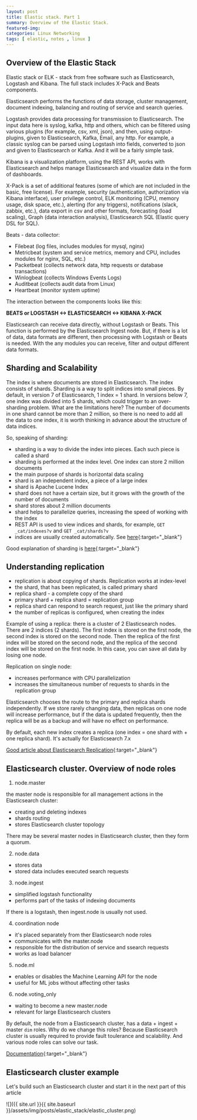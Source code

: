 ```yaml
---
layout: post
title: Elastic stack. Part 1 
summary: Overview of the Elastic Stack.
featured-img:
categories: Linux Networking
tags: [ elastic, notes , linux ]
---
```

## Overview of the Elastic Stack

Elastic stack or ELK - stack from free software such as Elasticsearch, Logstash and Kibana. The full stack includes X-Pack and Beats components.

Elasticsearch performs the functions of data storage, cluster management, document indexing, balancing and routing of service and search queries.

Logstash provides data processing for transmission to Elasticsearch. The input data here is syslog, kafka, http and others, which can be filtered using various plugins (for example, csv, xml, json), and then, using output-plugins, given to Elasticsearch, Kafka, Email, any http. For example, a classic syslog can be parsed using Logstash into fields, converted to json and given to Elasticsearch or Kafka. And it will be a fairly simple task.

Kibana is a visualization platform, using the REST API, works with Elasticsearch and helps manage Elasticsearch and visualize data in the form of dashboards.

X-Pack is a set of additional features (some of which are not included in the basic, free license). For example, security (authentication, authorization via Kibana interface), user privilege control, ELK monitoring (CPU, memory usage, disk space, etc.), alerting (for any triggers), notifications (slack, zabbix, etc.), data export in csv and other formats, forecasting (load scaling), Graph (data interaction analysis), Elasticsearch SQL (Elastic query DSL for SQL).

Beats - data collector:
- Filebeat (log files, includes modules for mysql, nginx)
- Metricbeat (system and service metrics, memory and CPU, includes modules for nginx, SQL, etc.)
- Packetbeat (collects network data, http requests or database transactions)
- Winlogbeat (collects Windows Events Logs)
- Auditbeat (collects audit data from Linux)
- Heartbeat (monitor system uptime)

The interaction between the components looks like this:

**BEATS or LOGSTASH <-> ELASTICSEARCH <-> KIBANA X-PACK**

Elasticsearch can receive data directly, without Logstash or Beats. This function is performed by the Elasticsearch Ingest node. But, if there is a lot of data, data formats are different, then processing with Logstash or Beats is needed. With the any modules you can receive, filter and output different data formats.

## Sharding and Scalability

The index is where documents are stored in Elasticsearch.
The index consists of shards. Sharding is a way to split indices into small pieces. By default, in version 7 of Elasticsearch, 1 index = 1 shard. In versions below 7, one index was divided into 5 shards, which could trigger to an over-sharding problem. What are the limitations here? The number of documents in one shard cannot be more than 2 million, so there is no need to add all the data to one index, it is worth thinking in advance about the structure of data indices.

So, speaking of sharding:
- sharding is a way to divide the index into pieces. Each such piece is called a shard
- sharding is performed at the index level. One index can store 2 million documents
- the main purpose of shards is horizontal data scaling
- shard is an independent index, a piece of a large index
- shard is Apache Lucene Index
- shard does not have a certain size, but it grows with the growth of the number of documents
- shard stores about 2 million documents
- shard helps to parallelize queries, increasing the speed of working with the index
- REST API is used to view indices and shards, for example, `GET _cat/indexes?v` and `GET _cat/shards?v`
- indices are usually created automatically. See [here](https://www.elastic.co/guide/en/elasticsearch/reference/current/docs-index_.html#index-creation){:target="_blank"}

Good explanation of sharding is [here](https://stackoverflow.com/questions/15694724/shards-and-replicas-in-elasticsearch){:target="_blank"}

## Understanding replication

- replication is about copying of shards. Replication works at index-level
- the shard, that has been replicated, is called primary shard
- replica shard - a complete copy of the shard
- primary shard + replica shard = replication group
- replica shard can respond to search request, just like the primary shard
- the number of replicas is configured, when creating the index

Example of using a replica:
there is a cluster of 2 Elasticsearch nodes. There are 2 indices (2 shards). The first index is stored on the first node, the second index is stored on the second node. Then the replica of the first index will be stored on the second node, and the replica of the second index will be stored on the first node. In this case, you can save all data by losing one node.

Replication on single node:
- increases performance with CPU parallelization
- increases the simultaneous number of requests to shards in the replication group

Elasticsearch chooses the route to the primary and replica shards independently. If we store rarely changing data, then replicas on one node will increase performance, but if the data is updated frequently, then the replica will be as a backup and will have no effect on performance.

By default, each new index creates a replica (one index = one shard with + one replica shard). It's actually for Elasticsearch 7.x

[Good article about Elasticsearch Replication](https://codingexplained.com/coding/elasticsearch/understanding-replication-in-elasticsearch){:target="_blank"}

## Elasticsearch cluster. Overview of node roles

1. node.master

the master node is responsible for all management actions in the Elasticsearch cluster:
- creating and deleting indexes
- shards routing
- stores Elasticsearch cluster topology

There may be several master nodes in Elasticsearch cluster, then they form a quorum.

2. node.data

- stores data
- stored data includes executed search requests

3. node.ingest

- simplified logstash functionality
- performs part of the tasks of indexing documents

If there is a logstash, then ingest.node is usually not used.

4. coordination node

- it's placed separately from ther Elasticsearch node roles
- communicates with the master.node
- responsible for the distribution of service and ssearch requests
- works as load balancer

5. node.ml

- enables or disables the Machine Learning API for the node
- useful for ML jobs without affecting other tasks

6. node.voting_only

- waiting to become a new master.node
- relevant for large Elasticsearch clusters

By default, the node from a Elasticsearch cluster, has a data + ingest + master `dim` roles. Why do we change this roles? Because Elasticsearch cluster is usually required to provide fault toulerance and scalability. And various node roles can solve our task.

[Documentation](https://www.elastic.co/guide/en/elasticsearch/reference/current/modules-node.html){:target="_blank"}

## Elasticsearch cluster example

Let's build such an Elasticsearch cluster and start it in the next part of this article

![]({{ site.url }}{{ site.baseurl }}/assets/img/posts/elastic_stack/elastic_cluster.png)
